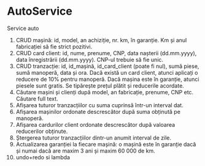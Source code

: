 # AutoService

Service auto
1. CRUD mașină: id, model, an achiziție, nr. km, în garanție. Km și anul fabricației să fie
strict pozitivi.
2. CRUD card client: id, nume, prenume, CNP, data nașterii (dd.mm.yyyy), data înregistrării
(dd.mm.yyyy). CNP-ul trebuie să fie unic.
3. CRUD tranzacție: id, id_mașină, id_card_client (poate fi nul), sumă piese, sumă
manoperă, data și ora. Dacă există un card client, atunci aplicați o reducere de 10%
pentru manoperă. Dacă mașina este în garanție, atunci piesele sunt gratis. Se tipărește
prețul plătit și reducerile acordate.
4. Căutare mașini și clienți după model, an fabricație, prenume, CNP etc. Căutare full text.
5. Afișarea tuturor tranzacțiilor cu suma cuprinsă într-un interval dat.
6. Afișarea mașinilor ordonate descrescător după suma obținută pe manoperă.
7. Afișarea cardurilor client ordonate descrescător după valoarea reducerilor obținute.
8. Ștergerea tuturor tranzacțiilor dintr-un anumit interval de zile.
9. Actualizarea garanției la fiecare mașină: o mașină este în garanție dacă și numai dacă
are maxim 3 ani și maxim 60 000 de km.
10.  undo+redo si lambda
